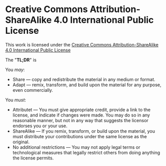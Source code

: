 # Creative Commons Attribution-ShareAlike 4.0 International Public License

This work is licensed under the [Creative Commons Attribution-ShareAlike 4.0 International Public License](https://creativecommons.org/licenses/by-sa/4.0/legalcode)

The "**TL;DR**" is

You *may*:

* Share — copy and redistribute the material in any medium or format.
* Adapt — remix, transform, and build upon the material for any purpose, even commercially.

You *must*:

* Attributet — You must give appropriate credit, provide a link to the license, and indicate if changes were made. You may do so in any reasonable manner, but not in any way that suggests the licensor endorses you or your use.
* ShareAlike — If you remix, transform, or build upon the material, you must distribute your contributions under the same license as the original.
* No additional restrictions — You may not apply legal terms or technological measures that legally restrict others from doing anything the license permits.

